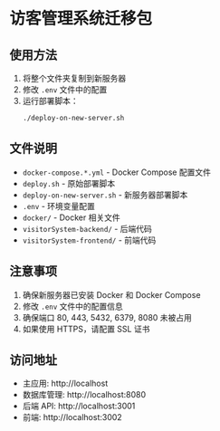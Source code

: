 # 访客管理系统迁移包

## 使用方法

1. 将整个文件夹复制到新服务器
2. 修改 `.env` 文件中的配置
3. 运行部署脚本：
   ```bash
   ./deploy-on-new-server.sh
   ```

## 文件说明

- `docker-compose.*.yml` - Docker Compose 配置文件
- `deploy.sh` - 原始部署脚本
- `deploy-on-new-server.sh` - 新服务器部署脚本
- `.env` - 环境变量配置
- `docker/` - Docker 相关文件
- `visitorSystem-backend/` - 后端代码
- `visitorSystem-frontend/` - 前端代码

## 注意事项

1. 确保新服务器已安装 Docker 和 Docker Compose
2. 修改 `.env` 文件中的配置信息
3. 确保端口 80, 443, 5432, 6379, 8080 未被占用
4. 如果使用 HTTPS，请配置 SSL 证书

## 访问地址

- 主应用: http://localhost
- 数据库管理: http://localhost:8080
- 后端 API: http://localhost:3001
- 前端: http://localhost:3002
